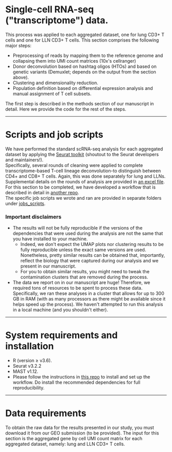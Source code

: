 Single-cell RNA-seq ("transcriptome") data.
===========

This process was applied to each aggregated dataset, one for lung CD3+ T cells and one for LLN CD3+ T cells. This section comprises the following major steps:

* Preprocessing of reads by mapping them to the reference genome and collapsing them into UMI count matrices (10x's cellranger)
* Donor deconvolution based on hashtag oligos (HTOs) and based on genetic variants (Demuxlet; depends on the output from the section above).
* Clustering and dimensionality reduction.
* Population definition based on differential expression analysis and manual assignment of T cell subsets.

The first step is described in the methods section of our manuscript in detail. Here we provide the code for the rest of the steps.

---
# Scripts and job scripts
We have performed the standard scRNA-seq analysis for each aggregated dataset by applying the [Seurat toolkit](https://satijalab.org/seurat/) (shoutout to the Seurat developers and maintainers!).<br>
Specifically, several rounds of cleaning were applied to complete transcriptome-based T-cell lineage deconvolution-to distinguish between CD4+ and CD8+ T cells. Again, this was done separately for lung and LLNs. Supplemental details on the rounds of analysis are provided in  [an excel file](https://github.com/vijaybioinfo/HIPC_Lung01/preprocessing/supplements/CleanUpStepTracker.xlsx).<br>
For this section to be completed, we have developed a workflow that is described in detail in [another repo](https://github.com/VicenteFR/Seurat-based_scRNA-seq_Analysis_v2.3).<br>
The specific job scripts we wrote and ran are provided in separate folders under [jobs_scripts](jobs_scripts).

### **Important disclaimers**
- The results will not be fully reproducible if the versions of the dependencies that were used during the analysis are not the same that you have installed to your machine.
  - Indeed, we don't expect the UMAP plots nor clustering results to be fully reproducible unless the exact same versions are used. Nonetheless, pretty similar results can be
obtained that, importantly, reflect the biology that were captured during our analysis and we present in our manuscript.
  - For you to obtain similar results, you might need to tweak the contamination clusters that are removed during the process.
- The data we report on in our manuscript are huge! Therefore, we required tons of resources to be spent to process these data. Specifically, we ran these analyses in a cluster that
allows for up to 300 GB in RAM (with as many processors as there might be available since it helps speed up the process). We haven't attempted to run this analysis in a local machine
(and you shouldn't either).

---
# System requirements and installation
* R (version $\geq$ v3.6).
* Seurat v3.2.2
* MAST v1.12.
* Please follow the instructions in [this repo](https://github.com/VicenteFR/Seurat-based_scRNA-seq_Analysis_v2.3) to install and set up the workflow. Do install the recommended dependencies for full reproducibility.

---
# Data requirements
To obtain the raw data for the results presented in our study, you must download it from our GEO submission (to be provided). The input for this section is the aggregated gene by cell UMI count matrix for each aggregated dataset, namely: lung and LLN CD3+ T cells.